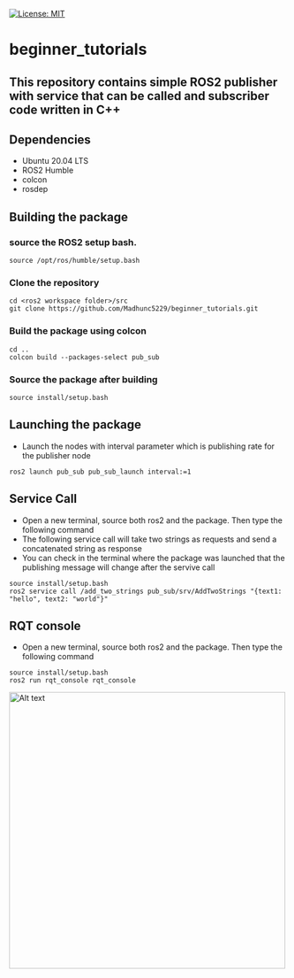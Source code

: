 [![License: MIT](https://img.shields.io/badge/License-MIT-blue.svg)](https://opensource.org/licenses/MIT)
# beginner_tutorials  
## This repository contains simple ROS2 publisher with service that can be called and subscriber code written in C++  

## Dependencies

- Ubuntu 20.04 LTS
- ROS2 Humble
- colcon
- rosdep

## Building the package

### source the ROS2 setup bash.
```
source /opt/ros/humble/setup.bash
```

### Clone the repository
```
cd <ros2 workspace folder>/src
git clone https://github.com/Madhunc5229/beginner_tutorials.git
```


### Build the package using colcon
```
cd ..
colcon build --packages-select pub_sub
```

### Source the package after building
```
source install/setup.bash
```
## Launching the package
- Launch the nodes with interval parameter which is publishing rate for the publisher node
```
ros2 launch pub_sub pub_sub_launch interval:=1
```
## Service Call
- Open a new terminal, source both ros2 and the package. Then type the following command
- The following service call will take two strings as requests and send a concatenated string as response
- You can check in the terminal where the package was launched that the publishing message will change after the servive call
```
source install/setup.bash
ros2 service call /add_two_strings pub_sub/srv/AddTwoStrings "{text1: "hello", text2: "world"}"
```
## RQT console
- Open a new terminal, source both ros2 and the package. Then type the following command
```
source install/setup.bash
ros2 run rqt_console rqt_console
```
<img src="rqt_log_level.png" width="500" alt="Alt text" title="">
